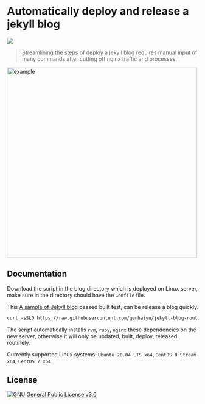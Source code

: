 # Automatically deploy and release a jekyll blog

[![](https://img.shields.io/github/actions/workflow/status/genhaiyu/jekyll-blog-routine-deploy-script/check-build.yml)](https://github.com/genhaiyu/jekyll-blog-routine-deploy-script/blob/master/.github/workflows/check-build.yml)

> Streamlining the steps of deploy a jekyll blog requires manual input of many commands after cutting off nginx traffic and processes.

<img src="https://user-images.githubusercontent.com/17850202/222082624-4703c0bb-4812-4954-becf-90b67453e6d6.gif" width="500" alt="example"/>

## Documentation

Download the script in the blog directory which is deployed on Linux server,
make sure in the directory should have the `Gemfile` file.

This [A sample of Jekyll blog](https://github.com/genhaiyu/jekyll-example) passed built test,
can be release a blog quickly.
```markdown
curl -sSLO https://raw.githubusercontent.com/genhaiyu/jekyll-blog-routine-deploy-script/master/deploy.sh && chmod a+x deploy.sh && bash deploy.sh
```

The script automatically installs `rvm`, `ruby`, `nginx` these dependencies on the new server, otherwise it will only be updated, built, deploy, released routinely.

Currently supported Linux systems: `Ubuntu 20.04 LTS x64`, `CentOS 8 Stream x64`, `CentOS 7 x64`

## License

[![GNU General Public License v3.0](https://img.shields.io/github/license/genhaiyu/jekyll-blog-routine-deploy-script)](https://github.com/genhaiyu/jekyll-blog-routine-deploy-script/blob/master/LICENSE)
